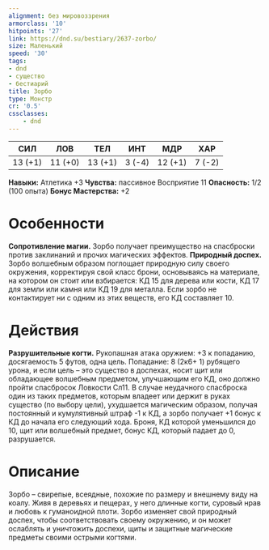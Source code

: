 ```yaml
---
alignment: без мировоззрения
armorclass: '10'
hitpoints: '27'
link: https://dnd.su/bestiary/2637-zorbo/
size: Маленький
speed: '30'
tags:
- dnd
- существо
- бестиарий
title: Зорбо
type: Монстр
cr: '0.5'
cssclasses:
    - dnd
---
```



| СИЛ | ЛОВ | ТЕЛ | ИНТ | МДР | ХАР |
|---|---|---|---|---|---|
| 13 (+1) | 11 (+0) | 13 (+1) | 3 (-4) | 12 (+1) | 7 (-2) |
**Навыки:** Атлетика +3
**Чувства:** пассивное Восприятие 11
**Опасность:** 1/2 (100 опыта)
**Бонус Мастерства:** +2


# Особенности
**Сопротивление магии.** Зорбо получает преимущество на спасброски против заклинаний и прочих магических эффектов.
**Природный доспех.** Зорбо волшебным образом поглощает природную силу своего окружения, корректируя свой класс брони, основываясь на материале, на котором он стоит или взбирается: КД 15 для дерева или кости, КД 17 для земли или камня или КД 19 для металла. Если зорбо не контактирует ни с одним из этих веществ, его КД составляет 10.


# Действия
**Разрушительные когти.** Рукопашная атака оружием: +3 к попаданию, досягаемость 5 футов, одна цель. Попадание: 8 (2к6+ 1) рубящего урона, и если цель – это существо в доспехах, носит щит или обладающее волшебным предметом, улучшающим его КД, оно должно пройти спасбросок Ловкости Сл11. В случае неудачного спасброска один из таких предметов, которым владеет или держит в руках существо (по выбору цели), ухудшается магическим образом, получая постоянный и кумулятивный штраф -1 к КД, а зорбо получает +1 бонус к КД до начала его следующий хода. Броня, КД которой уменьшился до 10, щит или волшебный предмет, бонус КД, который падает до 0, разрушается.


# Описание
Зорбо – свирепые, всеядные, похожие по размеру и внешнему виду на коалу. Живя в деревьях и пещерах, у него длинные когти, суровый нрав и любовь к гуманоидной плоти. Зорбо изменяет свой природный доспех, чтобы соответствовать своему окружению, и он может ослаблять и уничтожить доспехи, щиты и защитные магические предметы своими острыми когтями.